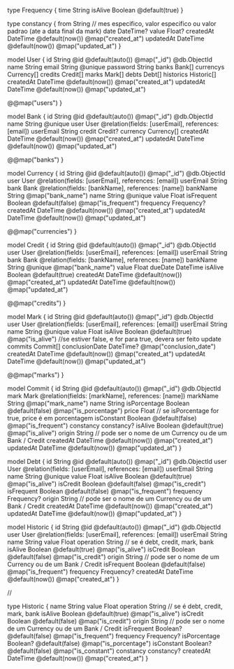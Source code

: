 type Frequency {
  time             String
  isAlive          Boolean  @default(true)
}

type constancy {
  from            String // mes especifico, valor especifico ou valor padrao (ate a data final da mark)
  date            DateTime?
  value           Float?
  createdAt       DateTime @default(now()) @map("created_at")
  updatedAt       DateTime @default(now()) @map("updated_at")
}

model User {
  id               String   @id @default(auto())   @map("_id") @db.ObjectId
  name             String
  email            String   @unique
  password         String
  banks            Bank[]
  currencys        Currency[]
  credits          Credit[]
  marks            Mark[]
  debts            Debt[]
  historics        Historic[]
  createdAt        DateTime @default(now())        @map("created_at")
  updatedAt        DateTime @default(now())        @map("updated_at")

  @@map("users")
}

model Bank {
  id               String   @id @default(auto())   @map("_id") @db.ObjectId
  name             String   @unique
  user             User     @relation(fields: [userEmail], references: [email])
  userEmail        String
  credit           Credit?
  currency         Currency[]
  createdAt        DateTime @default(now())        @map("created_at")
  updatedAt        DateTime @default(now())        @map("updated_at")

  @@map("banks")
}

model Currency {
  id               String   @id @default(auto())   @map("_id") @db.ObjectId
  user             User     @relation(fields: [userEmail], references: [email])
  userEmail        String
  bank             Bank     @relation(fields: [bankName], references: [name])
  bankName         String                          @map("bank_name")
  name             String   @unique
  value            Float
  isFrequent       Boolean  @default(false)        @map("is_frequent")
  frequency        Frequency?
  createdAt        DateTime @default(now())        @map("created_at")
  updatedAt        DateTime @default(now())        @map("updated_at")

  @@map("currencies")
}

model Credit {
  id               String   @id @default(auto())   @map("_id") @db.ObjectId
  user             User     @relation(fields: [userEmail], references: [email])
  userEmail        String
  bank             Bank    @relation(fields: [bankName], references: [name])
  bankName         String   @unique                @map("bank_name")
  value            Float
  dueDate          DateTime
  isAlive          Boolean  @default(true)
  createdAt        DateTime @default(now())        @map("created_at")
  updatedAt        DateTime @default(now())        @map("updated_at")

  @@map("credits")
}

model Mark {
  id               String   @id @default(auto())   @map("_id") @db.ObjectId
  user             User     @relation(fields: [userEmail], references: [email])
  userEmail        String
  name             String   @unique
  value            Float
  isAlive          Boolean  @default(true)         @map("is_alive") //se estiver false, e for para true, devera ser feito update
  commits          Commit[]
  conclusionDate   DateTime?                       @map("conclusion_date")
  createdAt        DateTime @default(now())        @map("created_at")
  updatedAt        DateTime @default(now())        @map("updated_at")

  @@map("marks")
}

model Commit {
  id               String   @id @default(auto())   @map("_id") @db.ObjectId
  mark             Mark     @relation(fields: [markName], references: [name])
  markName         String   @map("mark_name")
  name             String
  isPorcentage     Boolean  @default(false)        @map("is_porcentage")
  price            Float // se isPorcentage for true, price é em porcentagem
  isConstant       Boolean  @default(false)        @map("is_frequent")
  constancy        constancy?
  isAlive          Boolean  @default(true)         @map("is_alive")
  origin           String // pode ser o nome de um Currency ou de um Bank / Credit
  createdAt        DateTime @default(now())        @map("created_at")
  updatedAt        DateTime @default(now())        @map("updated_at")
}

model Debt {
  id               String   @id @default(auto())   @map("_id") @db.ObjectId
  user             User     @relation(fields: [userEmail], references: [email])
  userEmail        String
  name             String   @unique
  value            Float
  isAlive          Boolean  @default(true)         @map("is_alive")
  isCredit         Boolean  @default(false)        @map("is_credit")
  isFrequent       Boolean  @default(false)        @map("is_frequent")
  frequency        Frequency?
  origin           String // pode ser o nome de um Currency ou de um Bank / Credit
  createdAt        DateTime @default(now())        @map("created_at")
  updatedAt        DateTime @default(now())        @map("updated_at")
}

model Historic {
  id               String   @id @default(auto())   @map("_id") @db.ObjectId
  user             User     @relation(fields: [userEmail], references: [email])
  userEmail        String
  name             String
  value            Float
  operation        String // se é debt, credit, mark, bank
  isAlive          Boolean  @default(true)         @map("is_alive")
  isCredit         Boolean  @default(false)        @map("is_credit")
  origin           String // pode ser o nome de um Currency ou de um Bank / Credit
  isFrequent       Boolean  @default(false)        @map("is_frequent")
  frequency        Frequency?
  createdAt        DateTime @default(now())        @map("created_at")
}

//

type Historic {
  name             String
  value            Float
  operation        String // se é debt, credit, mark, bank
  isAlive          Boolean  @default(true)         @map("is_alive")
  isCredit         Boolean  @default(false)        @map("is_credit")
  origin           String // pode ser o nome de um Currency ou de um Bank / Credit
  isFrequent       Boolean?  @default(false)        @map("is_frequent")
  frequency        Frequency?
  isPorcentage     Boolean?  @default(false)        @map("is_porcentage")
  isConstant       Boolean?  @default(false)        @map("is_constant")
  constancy        constancy?
  createdAt        DateTime @default(now())        @map("created_at")
}
